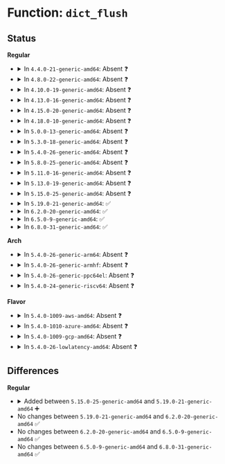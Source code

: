 # Function: <code>dict_flush</code>

## Status
<b>Regular</b>
<ul>
<li>
<details>
<summary>In <code>4.4.0-21-generic-amd64</code>: Absent ❓</summary>

```json
{
  "name": "dict_flush",
  "collision_type": "Unique Static",
  "inline_type": "Full",
  "funcs": [
    {
      "addr": 18446744071583106433,
      "name": "dict_flush",
      "external": false,
      "loc": "lib/xz/xz_dec_lzma2.c:416",
      "file": "lib/xz/xz_dec_lzma2.c",
      "inline": "not declared, inlined",
      "caller_inline": [
        "lib/xz/xz_dec_lzma2.c:xz_dec_lzma2_run"
      ],
      "caller_func": []
    }
  ],
  "symbols": []
}
```
</details>
</li>
<li>
<details>
<summary>In <code>4.8.0-22-generic-amd64</code>: Absent ❓</summary>

```json
{
  "name": "dict_flush",
  "collision_type": "Unique Static",
  "inline_type": "Full",
  "funcs": [
    {
      "addr": 18446744071583400653,
      "name": "dict_flush",
      "external": false,
      "loc": "lib/xz/xz_dec_lzma2.c:416",
      "file": "lib/xz/xz_dec_lzma2.c",
      "inline": "not declared, inlined",
      "caller_inline": [
        "lib/xz/xz_dec_lzma2.c:xz_dec_lzma2_run"
      ],
      "caller_func": []
    }
  ],
  "symbols": []
}
```
</details>
</li>
<li>
<details>
<summary>In <code>4.10.0-19-generic-amd64</code>: Absent ❓</summary>

```json
{
  "name": "dict_flush",
  "collision_type": "Unique Static",
  "inline_type": "Full",
  "funcs": [
    {
      "addr": 18446744071583526029,
      "name": "dict_flush",
      "external": false,
      "loc": "lib/xz/xz_dec_lzma2.c:416",
      "file": "lib/xz/xz_dec_lzma2.c",
      "inline": "not declared, inlined",
      "caller_inline": [
        "lib/xz/xz_dec_lzma2.c:xz_dec_lzma2_run"
      ],
      "caller_func": []
    }
  ],
  "symbols": []
}
```
</details>
</li>
<li>
<details>
<summary>In <code>4.13.0-16-generic-amd64</code>: Absent ❓</summary>

```json
{
  "name": "dict_flush",
  "collision_type": "Unique Static",
  "inline_type": "Full",
  "funcs": [
    {
      "addr": 18446744071583565044,
      "name": "dict_flush",
      "external": false,
      "loc": "lib/xz/xz_dec_lzma2.c:416",
      "file": "lib/xz/xz_dec_lzma2.c",
      "inline": "not declared, inlined",
      "caller_inline": [
        "lib/xz/xz_dec_lzma2.c:xz_dec_lzma2_run"
      ],
      "caller_func": []
    }
  ],
  "symbols": []
}
```
</details>
</li>
<li>
<details>
<summary>In <code>4.15.0-20-generic-amd64</code>: Absent ❓</summary>

```json
{
  "name": "dict_flush",
  "collision_type": "Unique Static",
  "inline_type": "Full",
  "funcs": [
    {
      "addr": 18446744071583810330,
      "name": "dict_flush",
      "external": false,
      "loc": "lib/xz/xz_dec_lzma2.c:416",
      "file": "lib/xz/xz_dec_lzma2.c",
      "inline": "not declared, inlined",
      "caller_inline": [
        "lib/xz/xz_dec_lzma2.c:xz_dec_lzma2_run"
      ],
      "caller_func": []
    }
  ],
  "symbols": []
}
```
</details>
</li>
<li>
<details>
<summary>In <code>4.18.0-10-generic-amd64</code>: Absent ❓</summary>

```json
{
  "name": "dict_flush",
  "collision_type": "Unique Static",
  "inline_type": "Full",
  "funcs": [
    {
      "addr": 18446744071584017201,
      "name": "dict_flush",
      "external": false,
      "loc": "lib/xz/xz_dec_lzma2.c:416",
      "file": "lib/xz/xz_dec_lzma2.c",
      "inline": "not declared, inlined",
      "caller_inline": [
        "lib/xz/xz_dec_lzma2.c:xz_dec_lzma2_run"
      ],
      "caller_func": []
    }
  ],
  "symbols": []
}
```
</details>
</li>
<li>
<details>
<summary>In <code>5.0.0-13-generic-amd64</code>: Absent ❓</summary>

```json
{
  "name": "dict_flush",
  "collision_type": "Unique Static",
  "inline_type": "Full",
  "funcs": [
    {
      "addr": 18446744071584098862,
      "name": "dict_flush",
      "external": false,
      "loc": "lib/xz/xz_dec_lzma2.c:416",
      "file": "lib/xz/xz_dec_lzma2.c",
      "inline": "not declared, inlined",
      "caller_inline": [
        "lib/xz/xz_dec_lzma2.c:xz_dec_lzma2_run"
      ],
      "caller_func": []
    }
  ],
  "symbols": []
}
```
</details>
</li>
<li>
<details>
<summary>In <code>5.3.0-18-generic-amd64</code>: Absent ❓</summary>

```json
{
  "name": "dict_flush",
  "collision_type": "Unique Static",
  "inline_type": "Full",
  "funcs": [
    {
      "addr": 18446744071584287503,
      "name": "dict_flush",
      "external": false,
      "loc": "lib/xz/xz_dec_lzma2.c:416",
      "file": "lib/xz/xz_dec_lzma2.c",
      "inline": "not declared, inlined",
      "caller_inline": [
        "lib/xz/xz_dec_lzma2.c:xz_dec_lzma2_run"
      ],
      "caller_func": []
    }
  ],
  "symbols": []
}
```
</details>
</li>
<li>
<details>
<summary>In <code>5.4.0-26-generic-amd64</code>: Absent ❓</summary>

```json
{
  "name": "dict_flush",
  "collision_type": "Unique Static",
  "inline_type": "Full",
  "funcs": [
    {
      "addr": 18446744071584422303,
      "name": "dict_flush",
      "external": false,
      "loc": "lib/xz/xz_dec_lzma2.c:416",
      "file": "lib/xz/xz_dec_lzma2.c",
      "inline": "not declared, inlined",
      "caller_inline": [
        "lib/xz/xz_dec_lzma2.c:xz_dec_lzma2_run"
      ],
      "caller_func": []
    }
  ],
  "symbols": []
}
```
</details>
</li>
<li>
<details>
<summary>In <code>5.8.0-25-generic-amd64</code>: Absent ❓</summary>

```json
{
  "name": "dict_flush",
  "collision_type": "Unique Static",
  "inline_type": "Full",
  "funcs": [
    {
      "addr": 18446744071584983836,
      "name": "dict_flush",
      "external": false,
      "loc": "lib/xz/xz_dec_lzma2.c:416",
      "file": "lib/xz/xz_dec_lzma2.c",
      "inline": "not declared, inlined",
      "caller_inline": [
        "lib/xz/xz_dec_lzma2.c:xz_dec_lzma2_run"
      ],
      "caller_func": []
    }
  ],
  "symbols": []
}
```
</details>
</li>
<li>
<details>
<summary>In <code>5.11.0-16-generic-amd64</code>: Absent ❓</summary>

```json
{
  "name": "dict_flush",
  "collision_type": "Unique Static",
  "inline_type": "Full",
  "funcs": [
    {
      "addr": 18446744071585105777,
      "name": "dict_flush",
      "external": false,
      "loc": "lib/xz/xz_dec_lzma2.c:416",
      "file": "lib/xz/xz_dec_lzma2.c",
      "inline": "not declared, inlined",
      "caller_inline": [
        "lib/xz/xz_dec_lzma2.c:xz_dec_lzma2_run"
      ],
      "caller_func": []
    }
  ],
  "symbols": []
}
```
</details>
</li>
<li>
<details>
<summary>In <code>5.13.0-19-generic-amd64</code>: Absent ❓</summary>

```json
{
  "name": "dict_flush",
  "collision_type": "Unique Static",
  "inline_type": "Full",
  "funcs": [
    {
      "addr": 18446744071584985862,
      "name": "dict_flush",
      "external": false,
      "loc": "lib/xz/xz_dec_lzma2.c:416",
      "file": "lib/xz/xz_dec_lzma2.c",
      "inline": "not declared, inlined",
      "caller_inline": [
        "lib/xz/xz_dec_lzma2.c:xz_dec_lzma2_run"
      ],
      "caller_func": []
    }
  ],
  "symbols": []
}
```
</details>
</li>
<li>
<details>
<summary>In <code>5.15.0-25-generic-amd64</code>: Absent ❓</summary>

```json
{
  "name": "dict_flush",
  "collision_type": "Unique Static",
  "inline_type": "Full",
  "funcs": [
    {
      "addr": 18446744071585426074,
      "name": "dict_flush",
      "external": false,
      "loc": "lib/xz/xz_dec_lzma2.c:427",
      "file": "lib/xz/xz_dec_lzma2.c",
      "inline": "not declared, inlined",
      "caller_inline": [
        "lib/xz/xz_dec_lzma2.c:xz_dec_lzma2_run"
      ],
      "caller_func": []
    }
  ],
  "symbols": []
}
```
</details>
</li>
<li>
<details>
<summary>In <code>5.19.0-21-generic-amd64</code>: ✅</summary>

```c
uint32_t dict_flush(struct dictionary * dict, struct xz_buf * b)
```

```json
{
  "name": "dict_flush",
  "collision_type": "Unique Static",
  "inline_type": "No",
  "funcs": [
    {
      "addr": 18446744071586561920,
      "name": "dict_flush",
      "external": false,
      "loc": "lib/xz/xz_dec_lzma2.c:437",
      "file": "lib/xz/xz_dec_lzma2.c",
      "inline": "seen, unknown",
      "caller_inline": [],
      "caller_func": [
        "lib/xz/xz_dec_lzma2.c:xz_dec_microlzma_run",
        "lib/xz/xz_dec_lzma2.c:xz_dec_lzma2_run"
      ]
    }
  ],
  "symbols": [
    {
      "addr": 18446744071586561920,
      "name": "dict_flush",
      "section": ".text",
      "bind": "STB_LOCAL",
      "size": 116
    }
  ]
}
```
</details>
</li>
<li>
<details>
<summary>In <code>6.2.0-20-generic-amd64</code>: ✅</summary>

```c
uint32_t dict_flush(struct dictionary * dict, struct xz_buf * b)
```

```json
{
  "name": "dict_flush",
  "collision_type": "Unique Static",
  "inline_type": "No",
  "funcs": [
    {
      "addr": 18446744071587795984,
      "name": "dict_flush",
      "external": false,
      "loc": "lib/xz/xz_dec_lzma2.c:437",
      "file": "lib/xz/xz_dec_lzma2.c",
      "inline": "seen, unknown",
      "caller_inline": [],
      "caller_func": [
        "lib/xz/xz_dec_lzma2.c:xz_dec_microlzma_run",
        "lib/xz/xz_dec_lzma2.c:xz_dec_lzma2_run"
      ]
    }
  ],
  "symbols": [
    {
      "addr": 18446744071587795984,
      "name": "dict_flush",
      "section": ".text",
      "bind": "STB_LOCAL",
      "size": 126
    }
  ]
}
```
</details>
</li>
<li>
<details>
<summary>In <code>6.5.0-9-generic-amd64</code>: ✅</summary>

```c
uint32_t dict_flush(struct dictionary * dict, struct xz_buf * b)
```

```json
{
  "name": "dict_flush",
  "collision_type": "Unique Static",
  "inline_type": "No",
  "funcs": [
    {
      "addr": 18446744071588067328,
      "name": "dict_flush",
      "external": false,
      "loc": "lib/xz/xz_dec_lzma2.c:437",
      "file": "lib/xz/xz_dec_lzma2.c",
      "inline": "seen, unknown",
      "caller_inline": [],
      "caller_func": [
        "lib/xz/xz_dec_lzma2.c:xz_dec_microlzma_run",
        "lib/xz/xz_dec_lzma2.c:xz_dec_lzma2_run"
      ]
    }
  ],
  "symbols": [
    {
      "addr": 18446744071588067328,
      "name": "dict_flush",
      "section": ".text",
      "bind": "STB_LOCAL",
      "size": 126
    }
  ]
}
```
</details>
</li>
<li>
<details>
<summary>In <code>6.8.0-31-generic-amd64</code>: ✅</summary>

```c
uint32_t dict_flush(struct dictionary * dict, struct xz_buf * b)
```

```json
{
  "name": "dict_flush",
  "collision_type": "Unique Static",
  "inline_type": "No",
  "funcs": [
    {
      "addr": 18446744071588402160,
      "name": "dict_flush",
      "external": false,
      "loc": "lib/xz/xz_dec_lzma2.c:437",
      "file": "lib/xz/xz_dec_lzma2.c",
      "inline": "seen, unknown",
      "caller_inline": [],
      "caller_func": [
        "lib/xz/xz_dec_lzma2.c:xz_dec_microlzma_run",
        "lib/xz/xz_dec_lzma2.c:xz_dec_lzma2_run"
      ]
    }
  ],
  "symbols": [
    {
      "addr": 18446744071588402160,
      "name": "dict_flush",
      "section": ".text",
      "bind": "STB_LOCAL",
      "size": 126
    }
  ]
}
```
</details>
</li>
</ul>
<b>Arch</b>
<ul>
<li>
<details>
<summary>In <code>5.4.0-26-generic-arm64</code>: Absent ❓</summary>

```json
{
  "name": "dict_flush",
  "collision_type": "Unique Static",
  "inline_type": "Full",
  "funcs": [
    {
      "addr": 18446603336496304984,
      "name": "dict_flush",
      "external": false,
      "loc": "lib/xz/xz_dec_lzma2.c:416",
      "file": "lib/xz/xz_dec_lzma2.c",
      "inline": "not declared, inlined",
      "caller_inline": [
        "lib/xz/xz_dec_lzma2.c:xz_dec_lzma2_run"
      ],
      "caller_func": []
    }
  ],
  "symbols": []
}
```
</details>
</li>
<li>
<details>
<summary>In <code>5.4.0-26-generic-armhf</code>: Absent ❓</summary>

```json
{
  "name": "dict_flush",
  "collision_type": "Unique Static",
  "inline_type": "Full",
  "funcs": [
    {
      "addr": 3229641540,
      "name": "dict_flush",
      "external": false,
      "loc": "lib/xz/xz_dec_lzma2.c:416",
      "file": "lib/xz/xz_dec_lzma2.c",
      "inline": "not declared, inlined",
      "caller_inline": [
        "lib/xz/xz_dec_lzma2.c:xz_dec_lzma2_run"
      ],
      "caller_func": []
    }
  ],
  "symbols": []
}
```
</details>
</li>
<li>
<details>
<summary>In <code>5.4.0-26-generic-ppc64el</code>: Absent ❓</summary>

```json
{
  "name": "dict_flush",
  "collision_type": "Unique Static",
  "inline_type": "Full",
  "funcs": [
    {
      "addr": 13835058055290614324,
      "name": "dict_flush",
      "external": false,
      "loc": "lib/xz/xz_dec_lzma2.c:416",
      "file": "lib/xz/xz_dec_lzma2.c",
      "inline": "not declared, inlined",
      "caller_inline": [
        "lib/xz/xz_dec_lzma2.c:xz_dec_lzma2_run"
      ],
      "caller_func": []
    }
  ],
  "symbols": []
}
```
</details>
</li>
<li>
<details>
<summary>In <code>5.4.0-24-generic-riscv64</code>: Absent ❓</summary>

```json
{
  "name": "dict_flush",
  "collision_type": "Unique Static",
  "inline_type": "Full",
  "funcs": [
    {
      "addr": 18446743936275361726,
      "name": "dict_flush",
      "external": false,
      "loc": "lib/xz/xz_dec_lzma2.c:416",
      "file": "lib/xz/xz_dec_lzma2.c",
      "inline": "not declared, inlined",
      "caller_inline": [
        "lib/xz/xz_dec_lzma2.c:xz_dec_lzma2_run"
      ],
      "caller_func": []
    }
  ],
  "symbols": []
}
```
</details>
</li>
</ul>
<b>Flavor</b>
<ul>
<li>
<details>
<summary>In <code>5.4.0-1009-aws-amd64</code>: Absent ❓</summary>

```json
{
  "name": "dict_flush",
  "collision_type": "Unique Static",
  "inline_type": "Full",
  "funcs": [
    {
      "addr": 18446744071584391039,
      "name": "dict_flush",
      "external": false,
      "loc": "lib/xz/xz_dec_lzma2.c:416",
      "file": "lib/xz/xz_dec_lzma2.c",
      "inline": "not declared, inlined",
      "caller_inline": [
        "lib/xz/xz_dec_lzma2.c:xz_dec_lzma2_run"
      ],
      "caller_func": []
    }
  ],
  "symbols": []
}
```
</details>
</li>
<li>
<details>
<summary>In <code>5.4.0-1010-azure-amd64</code>: Absent ❓</summary>

```json
{
  "name": "dict_flush",
  "collision_type": "Unique Static",
  "inline_type": "Full",
  "funcs": [
    {
      "addr": 18446744071584326239,
      "name": "dict_flush",
      "external": false,
      "loc": "lib/xz/xz_dec_lzma2.c:416",
      "file": "lib/xz/xz_dec_lzma2.c",
      "inline": "not declared, inlined",
      "caller_inline": [
        "lib/xz/xz_dec_lzma2.c:xz_dec_lzma2_run"
      ],
      "caller_func": []
    }
  ],
  "symbols": []
}
```
</details>
</li>
<li>
<details>
<summary>In <code>5.4.0-1009-gcp-amd64</code>: Absent ❓</summary>

```json
{
  "name": "dict_flush",
  "collision_type": "Unique Static",
  "inline_type": "Full",
  "funcs": [
    {
      "addr": 18446744071584373951,
      "name": "dict_flush",
      "external": false,
      "loc": "lib/xz/xz_dec_lzma2.c:416",
      "file": "lib/xz/xz_dec_lzma2.c",
      "inline": "not declared, inlined",
      "caller_inline": [
        "lib/xz/xz_dec_lzma2.c:xz_dec_lzma2_run"
      ],
      "caller_func": []
    }
  ],
  "symbols": []
}
```
</details>
</li>
<li>
<details>
<summary>In <code>5.4.0-26-lowlatency-amd64</code>: Absent ❓</summary>

```json
{
  "name": "dict_flush",
  "collision_type": "Unique Static",
  "inline_type": "Full",
  "funcs": [
    {
      "addr": 18446744071584479983,
      "name": "dict_flush",
      "external": false,
      "loc": "lib/xz/xz_dec_lzma2.c:416",
      "file": "lib/xz/xz_dec_lzma2.c",
      "inline": "not declared, inlined",
      "caller_inline": [
        "lib/xz/xz_dec_lzma2.c:xz_dec_lzma2_run"
      ],
      "caller_func": []
    }
  ],
  "symbols": []
}
```
</details>
</li>
</ul>

## Differences
<b>Regular</b>
<ul>
<li>
<details>
<summary>Added between <code>5.15.0-25-generic-amd64</code> and <code>5.19.0-21-generic-amd64</code> ➕</summary>

```c
uint32_t dict_flush(struct dictionary * dict, struct xz_buf * b)
```
</details>
</li>
<li>
No changes between <code>5.19.0-21-generic-amd64</code> and <code>6.2.0-20-generic-amd64</code> ✅
</li>
<li>
No changes between <code>6.2.0-20-generic-amd64</code> and <code>6.5.0-9-generic-amd64</code> ✅
</li>
<li>
No changes between <code>6.5.0-9-generic-amd64</code> and <code>6.8.0-31-generic-amd64</code> ✅
</li>
</ul>
